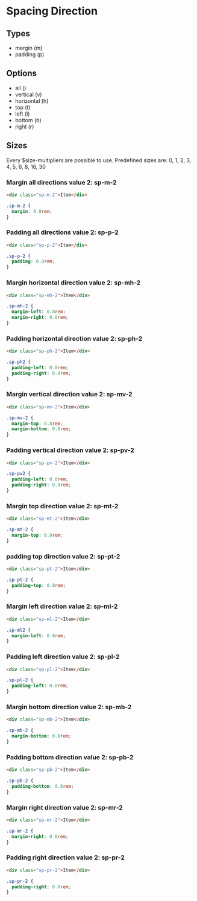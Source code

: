 # Spacing Direction

## Types

- margin (m)
- padding (p)

## Options

- all ()
- vertical (v)
- horizontal (h)
- top (t)
- left (l)
- bottom (b)
- right (r)

## Sizes

Every \$size-multipliers are possible to use. Predefined sizes are: 0, 1, 2, 3, 4, 5, 6, 8, 16, 30

### Margin all directions value 2: **sp-m-2**

```html
<div class="sp-m-2">Item</div>
```

```css
.sp-m-2 {
  margin: 0.8rem;
}
```

### Padding all directions value 2: **sp-p-2**

```html
<div class="sp-p-2">Item</div>
```

```css
.sp-p-2 {
  padding: 0.8rem;
}
```

### Margin horizontal direction value 2: **sp-mh-2**

```html
<div class="sp-mh-2">Item</div>
```

```css
.sp-mh-2 {
  margin-left: 0.8rem;
  margin-right: 0.8rem;
}
```

### Padding horizontal direction value 2: **sp-ph-2**

```html
<div class="sp-ph-2">Item</div>
```

```css
.sp-ph2 {
  padding-left: 0.8rem;
  padding-right: 0.8rem;
}
```

### Margin vertical direction value 2: **sp-mv-2**

```html
<div class="sp-mv-2">Item</div>
```

```css
.sp-mv-2 {
  margin-top: 0.8rem;
  margin-bottom: 0.8rem;
}
```

### Padding vertical direction value 2: **sp-pv-2**

```html
<div class="sp-pv-2">Item</div>
```

```css
.sp-pv2 {
  padding-left: 0.8rem;
  padding-right: 0.8rem;
}
```

### Margin top direction value 2: **sp-mt-2**

```html
<div class="sp-mt-2">Item</div>
```

```css
.sp-mt-2 {
  margin-top: 0.8rem;
}
```

### padding top direction value 2: **sp-pt-2**

```html
<div class="sp-pt-2">Item</div>
```

```css
.sp-pt-2 {
  padding-top: 0.8rem;
}
```

### Margin left direction value 2: **sp-ml-2**

```html
<div class="sp-ml-2">Item</div>
```

```css
.sp-ml2 {
  margin-left: 0.8rem;
}
```

### Padding left direction value 2: **sp-pl-2**

```html
<div class="sp-pl-2">Item</div>
```

```css
.sp-pl-2 {
  padding-left: 0.8rem;
}
```

### Margin bottom direction value 2: **sp-mb-2**

```html
<div class="sp-mb-2">Item</div>
```

```css
.sp-mb-2 {
  margin-bottom: 0.8rem;
}
```

### Padding bottom direction value 2: **sp-pb-2**

```html
<div class="sp-pb-2">Item</div>
```

```css
.sp-pb-2 {
  padding-bottom: 0.8rem;
}
```

### Margin right direction value 2: **sp-mr-2**

```html
<div class="sp-mr-2">Item</div>
```

```css
.sp-mr-2 {
  margin-right: 0.8rem;
}
```

### Padding right direction value 2: **sp-pr-2**

```html
<div class="sp-pr-2">Item</div>
```

```css
.sp-pr-2 {
  padding-right: 0.8rem;
}
```
